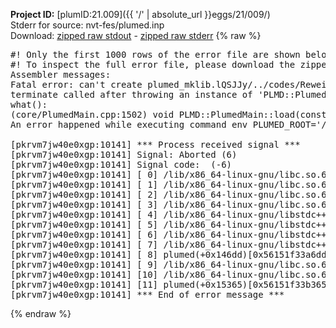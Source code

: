 **Project ID:** [plumID:21.009]({{ '/' | absolute_url }}eggs/21/009/)  
Stderr for source:  nvt-fes/plumed.inp   
Download: [zipped raw stdout](plumed.inp.plumed.stdout.txt.zip) - [zipped raw stderr](plumed.inp.plumed.stderr.txt.zip) 
{% raw %}
<pre>
#! Only the first 1000 rows of the error file are shown below
#! To inspect the full error file, please download the zipped raw stderr file above
Assembler messages:
Fatal error: can't create plumed_mklib.lQSJJy/../codes/ReweightGeomFES.o: No such file or directory
terminate called after throwing an instance of 'PLMD::Plumed::ExceptionError'
what():
(core/PlumedMain.cpp:1502) void PLMD::PlumedMain::load(const std::string&)
An error happened while executing command env PLUMED_ROOT='/home/runner/opt/lib/plumed' PLUMED_VERSION='2.10.0' PLUMED_HTMLDIR='/home/runner/opt/share/doc/plumed' PLUMED_INCLUDEDIR='/home/runner/opt/include' PLUMED_PROGRAM_NAME='plumed' PLUMED_IS_INSTALLED='yes' "/home/runner/opt/lib/plumed"/scripts/mklib.sh -n -o ./../codes/ReweightGeomFES.2.10.0.so ../codes/ReweightGeomFES.cpp

[pkrvm7jw40e0xgp:10141] *** Process received signal ***
[pkrvm7jw40e0xgp:10141] Signal: Aborted (6)
[pkrvm7jw40e0xgp:10141] Signal code:  (-6)
[pkrvm7jw40e0xgp:10141] [ 0] /lib/x86_64-linux-gnu/libc.so.6(+0x45330)[0x7f9d15045330]
[pkrvm7jw40e0xgp:10141] [ 1] /lib/x86_64-linux-gnu/libc.so.6(pthread_kill+0x11c)[0x7f9d1509eb2c]
[pkrvm7jw40e0xgp:10141] [ 2] /lib/x86_64-linux-gnu/libc.so.6(gsignal+0x1e)[0x7f9d1504527e]
[pkrvm7jw40e0xgp:10141] [ 3] /lib/x86_64-linux-gnu/libc.so.6(abort+0xdf)[0x7f9d150288ff]
[pkrvm7jw40e0xgp:10141] [ 4] /lib/x86_64-linux-gnu/libstdc++.so.6(+0xa5ff5)[0x7f9d154a5ff5]
[pkrvm7jw40e0xgp:10141] [ 5] /lib/x86_64-linux-gnu/libstdc++.so.6(+0xbb0da)[0x7f9d154bb0da]
[pkrvm7jw40e0xgp:10141] [ 6] /lib/x86_64-linux-gnu/libstdc++.so.6(_ZSt10unexpectedv+0x0)[0x7f9d154a5a55]
[pkrvm7jw40e0xgp:10141] [ 7] /lib/x86_64-linux-gnu/libstdc++.so.6(+0xa5a6f)[0x7f9d154a5a6f]
[pkrvm7jw40e0xgp:10141] [ 8] plumed(+0x146dd)[0x56151f33a6dd]
[pkrvm7jw40e0xgp:10141] [ 9] /lib/x86_64-linux-gnu/libc.so.6(+0x2a1ca)[0x7f9d1502a1ca]
[pkrvm7jw40e0xgp:10141] [10] /lib/x86_64-linux-gnu/libc.so.6(__libc_start_main+0x8b)[0x7f9d1502a28b]
[pkrvm7jw40e0xgp:10141] [11] plumed(+0x15365)[0x56151f33b365]
[pkrvm7jw40e0xgp:10141] *** End of error message ***
</pre>
{% endraw %}
